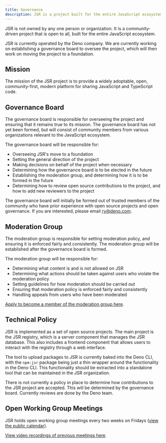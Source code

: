 ```yaml
---
title: Governance
description: JSR is a project built for the entire JavaScript ecosystem. This document outlines the current and future governance structure of the project.
---
```


JSR is not owned by any one person or organization. It is a community-driven
project that is open to all, built for the entire JavaScript ecosystem.

JSR is currently operated by the Deno company. We are currently working on
establishing a governance board to oversee the project, which will then work on
moving the project to a foundation.

## Mission

The mission of the JSR project is to provide a widely adoptable, open,
community-first, modern platform for sharing JavaScript and TypeScript code.

## Governance Board

The governance board is responsible for overseeing the project and ensuring that
it remains true to its mission. The governance board has not yet been formed,
but will consist of community members from various organizations relevant to the
JavaScript ecosystem.

The governance board will be responsible for:

- Overseeing JSR's move to a foundation
- Setting the general direction of the project
- Making decisions on behalf of the project when necessary
- Determining how the governance board is to be elected in the future
- Establishing the moderation group, and determining how it is to be formed in
  the future
- Determining how to review open source contributions to the project, and how to
  add new reviewers to the project

The governance board will initially be formed out of trusted members of the
community who have prior experience with open source projects and open
governance. If you are interested, please email
[ry@deno.com](mailto:ry@deno.com).

## Moderation Group

The moderation group is responsible for setting moderation policy, and ensuring
it is enforced fairly and consistently. The moderation group will be established
after the governance board is formed.

The moderation group will be responsible for:

- Determining what content is and is not allowed on JSR
- Determining what actions should be taken against users who violate the
  moderation policy
- Setting guidelines for how moderation should be carried out
- Ensuring that moderation policy is enforced fairly and consistently
- Handling appeals from users who have been moderated

[Apply to become a member of the moderation group here](https://jsr.io/go/moderator).

## Technical Policy

JSR is implemented as a set of open source projects. The main project is the JSR
registry, which is a server component that manages the JSR database. This also
includes a frontend component that allows users to interact with the registry
through a web interface.

The tool to upload packages to JSR is currently baked into the Deno CLI, with
the `npm:jsr` package being just a thin wrapper around the functionality in the
Deno CLI. This functionality should be extracted into a standalone tool that can
be maintained in the JSR organization.

There is not currently a policy in place to determine how contributions to the
JSR project are accepted. This will be determined by the governance board.
Currently reviews are done by the Deno team.

## Open Working Group Meetings

JSR holds open working group meetings every two weeks on Fridays
([view the public calendar](https://deno.co/jsr-meeting)).

[View video recordings of previous meetings here](https://drive.google.com/drive/folders/1nkV3s4SQP2-lQdy---0oHwHSVCjzhJlR).
